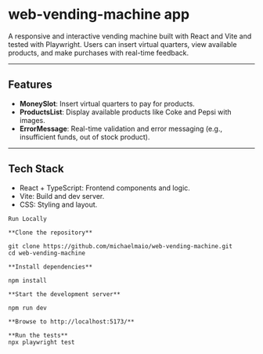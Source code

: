# web-vending-machine app

A responsive and interactive vending machine built with React and Vite and tested with Playwright. Users can insert virtual quarters, view available products, and make purchases with real-time feedback.

---

## Features

- **MoneySlot**: Insert virtual quarters to pay for products.
- **ProductsList**: Display available products like Coke and Pepsi with images.
- **ErrorMessage**: Real-time validation and error messaging (e.g., insufficient funds, out of stock product).

---

## Tech Stack

- React + TypeScript: Frontend components and logic.
- Vite: Build and dev server.
- CSS: Styling and layout.

```text
Run Locally

**Clone the repository**

git clone https://github.com/michaelmaio/web-vending-machine.git
cd web-vending-machine

**Install dependencies**

npm install

**Start the development server**

npm run dev

**Browse to http://localhost:5173/**

**Run the tests**
npx playwright test
```
